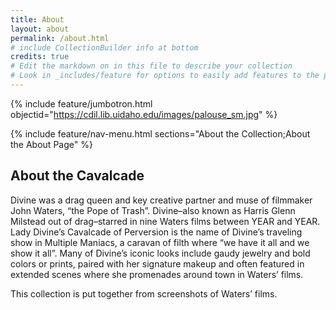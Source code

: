 ```yaml
---
title: About
layout: about
permalink: /about.html
# include CollectionBuilder info at bottom
credits: true
# Edit the markdown on in this file to describe your collection
# Look in _includes/feature for options to easily add features to the page
---
```


{% include feature/jumbotron.html objectid="https://cdil.lib.uidaho.edu/images/palouse_sm.jpg" %}

{% include feature/nav-menu.html sections="About the Collection;About the About Page" %}

## About the Cavalcade

Divine was a drag queen and key creative partner and muse of filmmaker John Waters, “the Pope of Trash”. Divine–also known as Harris Glenn Milstead out of drag–starred in nine Waters films between YEAR and YEAR. Lady Divine’s Cavalcade of Perversion is the name of Divine’s traveling show in Multiple Maniacs, a caravan of filth where “we have it all and we show it all”. Many of Divine’s iconic looks include gaudy jewelry and bold colors or prints, paired with her signature makeup and often featured in extended scenes where she promenades around town in Waters’ films.

This collection is put together from screenshots of Waters’ films.
